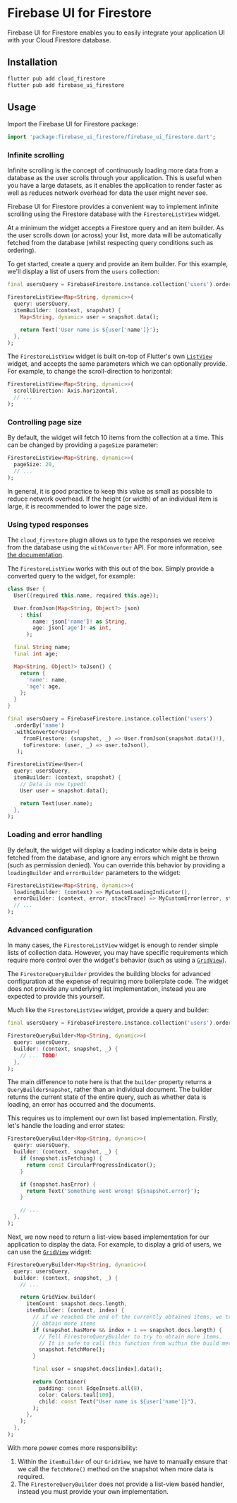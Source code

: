 # Firebase UI for Firestore

Firebase UI for Firestore enables you to easily integrate your application UI with your Cloud
Firestore database.

## Installation

```sh
flutter pub add cloud_firestore
flutter pub add firebase_ui_firestore
```

## Usage

Import the Firebase UI for Firestore package:

```dart
import 'package:firebase_ui_firestore/firebase_ui_firestore.dart';
```

### Infinite scrolling

Infinite scrolling is the concept of continuously loading more data from a database
as the user scrolls through your application. This is useful when you have a large
datasets, as it enables the application to render faster as well as reduces network
overhead for data the user might never see.

Firebase UI for Firestore provides a convenient way to implement infinite scrolling
using the Firestore database with the `FirestoreListView` widget.

At a minimum the widget accepts a Firestore query and an item builder. As the user scrolls
down (or across) your list, more data will be automatically fetched from the database (whilst
respecting query conditions such as ordering).

To get started, create a query and provide an item builder. For this example, we'll display
a list of users from the `users` collection:

```dart
final usersQuery = FirebaseFirestore.instance.collection('users').orderBy('name');

FirestoreListView<Map<String, dynamic>>(
  query: usersQuery,
  itemBuilder: (context, snapshot) {
    Map<String, dynamic> user = snapshot.data();

    return Text('User name is ${user['name']}');
  },
);
```

The `FirestoreListView` widget is built on-top of Flutter's own [`ListView`](https://api.flutter.dev/flutter/widgets/ListView-class.html)
widget, and accepts the same parameters which we can optionally provide. For example, to change the scroll-direction to horizontal:

```dart
FirestoreListView<Map<String, dynamic>>(
  scrollDirection: Axis.horizontal,
  // ...
);
```

### Controlling page size

By default, the widget will fetch 10 items from the collection at a time. This can be changed by providing a `pageSize` parameter:

```dart
FirestoreListView<Map<String, dynamic>>(
  pageSize: 20,
  // ...
);
```

In general, it is good practice to keep this value as small as possible to reduce network overhead. If the height (or width)
of an individual item is large, it is recommended to lower the page size.

### Using typed responses

The `cloud_firestore` plugin allows us to type the responses we receive from the database using the `withConverter` API. For more information,
see [the documentation](https://firebase.google.com/docs/firestore/query-data/get-data#custom_objects).

The `FirestoreListView` works with this out of the box. Simply provide a converted query to the widget, for example:

```dart
class User {
  User({required this.name, required this.age});

  User.fromJson(Map<String, Object?> json)
    : this(
        name: json['name']! as String,
        age: json['age']! as int,
      );

  final String name;
  final int age;

  Map<String, Object?> toJson() {
    return {
      'name': name,
      'age': age,
    };
  }
}

final usersQuery = FirebaseFirestore.instance.collection('users')
  .orderBy('name')
  .withConverter<User>(
     fromFirestore: (snapshot, _) => User.fromJson(snapshot.data()!),
     toFirestore: (user, _) => user.toJson(),
   );

FirestoreListView<User>(
  query: usersQuery,
  itemBuilder: (context, snapshot) {
    // Data is now typed!
    User user = snapshot.data();

    return Text(user.name);
  },
);
```

### Loading and error handling

By default, the widget will display a loading indicator while data is being fetched from the database, and ignore any errors which might be thrown
(such as permission denied). You can override this behavior by providing a `loadingBuilder` and `errorBuilder` parameters to the widget:

```dart
FirestoreListView<Map<String, dynamic>>(
  loadingBuilder: (context) => MyCustomLoadingIndicator(),
  errorBuilder: (context, error, stackTrace) => MyCustomError(error, stackTrace),
  // ...
);
```

### Advanced configuration

In many cases, the `FirestoreListView` widget is enough to render simple lists of collection data.
However, you may have specific requirements which require more control over the widget's behavior
(such as using a [`GridView`](https://api.flutter.dev/flutter/widgets/GridView-class.html)).

The `FirestoreQueryBuilder` provides the building blocks for advanced configuration at the expense of
requiring more boilerplate code. The widget does not provide any underlying list implementation, instead
you are expected to provide this yourself.

Much like the `FirestoreListView` widget, provide a query and builder:

```dart
final usersQuery = FirebaseFirestore.instance.collection('users').orderBy('name');

FirestoreQueryBuilder<Map<String, dynamic>>(
  query: usersQuery,
  builder: (context, snapshot, _) {
    // ... TODO!
  },
);
```

The main difference to note here is that the `builder` property returns a `QueryBuilderSnapshot`, rather
than an individual document. The builder returns the current state of the entire query, such as whether
data is loading, an error has occurred and the documents.

This requires us to implement our own list based implementation. Firstly, let's handle the loading and error
states:

```dart
FirestoreQueryBuilder<Map<String, dynamic>>(
  query: usersQuery,
  builder: (context, snapshot, _) {
    if (snapshot.isFetching) {
      return const CircularProgressIndicator();
    }

    if (snapshot.hasError) {
      return Text('Something went wrong! ${snapshot.error}');
    }

    // ...
  },
);
```

Next, we now need to return a list-view based implementation for our application to display the data. For example,
to display a grid of users, we can use the [`GridView`](https://api.flutter.dev/flutter/widgets/GridView-class.html) widget:

```dart
FirestoreQueryBuilder<Map<String, dynamic>>(
  query: usersQuery,
  builder: (context, snapshot, _) {
    // ...

    return GridView.builder(
      itemCount: snapshot.docs.length,
      itemBuilder: (context, index) {
        // if we reached the end of the currently obtained items, we try to
        // obtain more items
        if (snapshot.hasMore && index + 1 == snapshot.docs.length) {
          // Tell FirestoreQueryBuilder to try to obtain more items.
          // It is safe to call this function from within the build method.
          snapshot.fetchMore();
        }

        final user = snapshot.docs[index].data();

        return Container(
          padding: const EdgeInsets.all(8),
          color: Colors.teal[100],
          child: const Text("User name is ${user['name']}"),
        );
      },
    );
  },
);
```

With more power comes more responsibility:

1. Within the `itemBuilder` of our `GridView`, we have to manually ensure that we call the `fetchMore()` method on the snapshot when more data is required.
1. The `FirestoreQueryBuilder` does not provide a list-view based handler, instead you must provide your own implementation.
